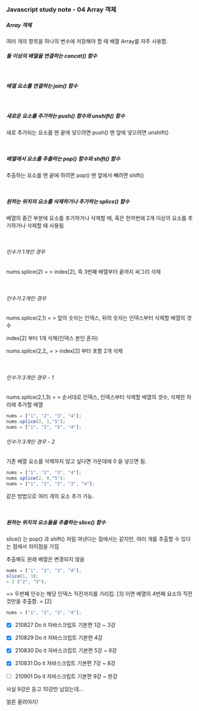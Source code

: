 ### Javascript study note - 04 Array 객체

##### Array 객체

여러 개의 항목을 하나의 변수에 저장해야 할 때 배열 <span>Array</span>를 자주 사용함.



##### 둘 이상의 배열을 연결하는 concat() 함수

<br>

##### 배열 요소를 연결하는 join() 함수

<br>

##### 새로운 요소를 추가하는 push() 함수와 unshift() 함수

새로 추가되는 요소를 맨 끝에 넣으려면 push() 맨 앞에 넣으려면 unshift()

<br>

##### 배열에서 요소를 추출하는 pop() 함수와 shift() 함수

추출하는 요소를 맨 끝에 하려면 pop() 맨 앞에서 빼려면 shift()

<br>

##### 원하는 위치의 요소를 삭제하거나 추가하는 splice() 함수

배열의 중간 부분에 요소를 추가하거나 삭제할 때, 혹은 한꺼번에 2개 이상의 요소를 추가하거나 삭제할 때 사용됨

<br>

###### 인수가 1개인 경우

 nums.splice(2) = > index[2], 즉 3번째 배열부터 끝까지 싸그리 삭제

<br>

###### 인수가 2개인 경우

nums.splice(2,1) = > 앞의 숫자는 인덱스, 뒤의 숫자는 인덱스부터 삭제할 배열의 갯수

index[2] 부터 1개 삭제(인덱스 본인 혼자)

nums.splice(2,2_ = > index[2] 부터 포함 2개 삭제

<br>

###### 인수가 3개인 경우 - 1

nums.splice(2,1,3) = > 순서대로 인덱스, 인덱스부터 삭제할 배열의 갯수, 삭제한 자리에 추가할 배열 <br>

```javascript
nums = ["1", "2", "3", "4"];
nums.splice(2, 1,"5");
nums = ["1", "2", "5", "4"];
```



###### 인수가 3개인 경우 - 2

기존 배열 요소를 삭제하지 않고 싶다면 가운데에 0 을 넣으면 됨.

```javascript
nums = ["1", "2", "3", "4"];
nums.splice(2, 0,"5");
nums = ["1", "2", "5", "3", "4"];
```



같은 방법으로 여러 개의 요소 추가 가능.

<br>

#####  원하는 위치의 요소들을 추출하는 slice() 함수

slice() 는 pop() 과 shift() 처럼 꺼낸다는 점에서는 같지만, 여러 개를 추출할 수 있다는 점에서 차이점을 가짐

추출해도 원래 배열은 변경되지 않음

```javascript
nums = ["1", "2", "3", "4"];
slice(1, 3);
> 2 ("2", "3"); 
```

  => 두번째 인수는 해당 인덱스 직전까지를 가리킴. [3] 이면 배열의 4번째 요소의 직전 것만을 추출함. = [2]

``` javascript
nums = ["1", "2", "3", "4"];
```


- [x] 210827 Do it 자바스크립트 기본편 1강 ~ 3강 
- [x] 210829 Do it 자바스크립트 기본편 4강
- [x] 210830 Do it 자바스크립트 기본편 5강 ~ 6강
- [x] 210831 Do it 자바스크립트 기본편 7강 ~ 8강
- [ ] 210901 Do it 자바스크립트 기본편 9강 ~ 완강



사실 9강은 듣고 10강만 남았는데...

얼른 올려야지! 



